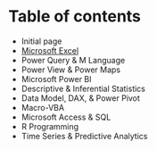 # Table of contents

* Initial page
* [Microsoft Excel](excel.md)
* Power Query & M Language
* Power View & Power Maps
* Microsoft Power BI
* Descriptive & Inferential Statistics
* Data Model, DAX, & Power Pivot
* Macro-VBA
* Microsoft Access & SQL
* R Programming
* Time Series & Predictive Analytics

